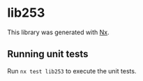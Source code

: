 # lib253

This library was generated with [Nx](https://nx.dev).

## Running unit tests

Run `nx test lib253` to execute the unit tests.
